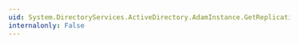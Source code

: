 ```yaml
---
uid: System.DirectoryServices.ActiveDirectory.AdamInstance.GetReplicationOperationInformation
internalonly: False
---
```

